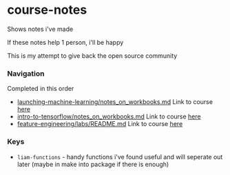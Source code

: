 # course-notes
Shows notes i've made

If these notes help 1 person, i'll be happy

This is my attempt to give back the open source community

### Navigation
Completed in this order
- [launching-machine-learning/notes_on_workbooks.md](./launching-machine-learning/notes_on_workbooks.md) Link to course [here](https://www.coursera.org/learn/launching-machine-learning)
- [intro-to-tensorflow/notes_on_workbooks.md](./intro-to-tensorflow/notes_on_workbooks.md) Link to course [here](https://www.coursera.org/learn/intro-tensorflow)
- [feature-engineering/labs/README.md](./feature-engineering/labs/README.md) Link to course [here](https://www.coursera.org/learn/feature-engineering)

### Keys
- `liam-functions` - handy functions i've found useful and will seperate out later (maybe in make into package if there is enough)